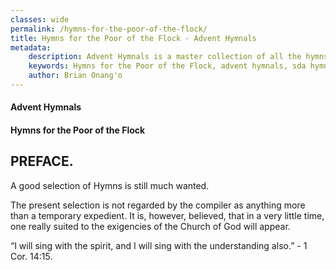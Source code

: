 ```yaml
---
classes: wide
permalink: /hymns-for-the-poor-of-the-flock/
title: Hymns for the Poor of the Flock - Advent Hymnals
metadata:
    description: Advent Hymnals is a master collection of all the hymns sung by adventists as contained in such hymnals as Christ in Song, Church hymnal and Seventh Day adventist hymnal, millenial harp. These are a rich source of church history as well as of music.
    keywords: Hymns for the Poor of the Flock, advent hymnals, sda hymnals, christ in song, church hymnal, millenial harp, sdah, seventh-day adventist hymnal
    author: Brian Onang'o
---
```


#### Advent Hymnals
#### Hymns for the Poor of the Flock

## PREFACE.

A good selection of Hymns is still much wanted.

The present selection is not regarded by the compiler as anything more than a temporary expedient. It is, however, believed, that in a very little time, one really suited to the exigencies of the Church of God will appear.


“I will sing with the spirit, and I will sing with the understanding also.” - 1 Cor. 14:15.
